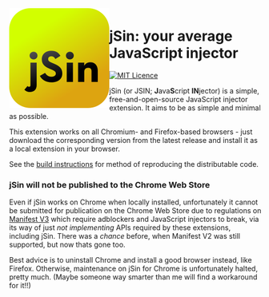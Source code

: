 <img src="./resources/jsin/jsin.svg" align=left>


# jSin: your average JavaScript injector

[![MIT Licence](https://img.shields.io/github/license/kosude/jsin-extension-2)](./LICENCE)

jSin (or JSIN; **J**ava**S**cript **IN**jector) is a simple, free-and-open-source JavaScript injector extension. It aims to be as simple and
minimal as possible.

This extension works on all Chromium- and Firefox-based browsers - just download the corresponding version from the latest release and install
it as a local extension in your browser.

See the [build instructions](BUILD.md) for method of reproducing the distributable code.


### jSin will not be published to the Chrome Web Store

Even if jSin works on Chrome when locally installed, unfortunately it cannot be submitted for publication on the Chrome Web Store due to
regulations on [Manifest V3](https://developer.chrome.com/docs/extensions/mv3/intro/) which require adblockers and JavaScript injectors to break,
via its way of just *not implementing* APIs required by these extensions, including jSin. There was a *chance* before, when Manifest V2 was still
supported, but now thats gone too.

Best advice is to uninstall Chrome and install a good browser instead, like Firefox. Otherwise, maintenance on jSin for Chrome is unfortunately
halted, pretty much. (Maybe someone way smarter than me will find a workaround for it!!)

